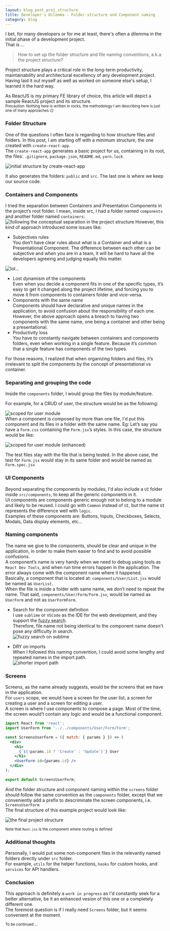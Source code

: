 ```yaml
---
layout: blog_post_proj_structure
title: Developer's Dilemma - Folder structure and Component naming
category: blog
---
```


I bet, for many developers or for me at least, there's often a dilemma in the initial phase of a development project.  
That is ...  
> How to set up the folder structure and file naming conventions, a.k.a the project structure?

Project structure plays a critical role in the long-term productivity, maintainability and architectural excellency of any development project.  
Having laid it out myself as well as worked on someone else's setup, I learned it the hard way.  

As ReactJS is my primary FE library of choice, this article will depict a sample ReactJS project and its structure.  
<small>Precaution: Nothing here is written in rocks, the methodology I am describing here is just one of many approaches 😏</small>

### Folder Structure
One of the questions I often face is regarding to how structure files and folders. In this post, I am starting off with a minimum structure, the one created with `create-react-app`.  
The `create-react-app` generates a basic project for us, containing in its root, the files: `.gitignore`, `package.json`, `README.md`, `yarn.lock`  

![initial structure by create-react-app](/img/blog/create-react-app-structure.png)  

It also generates the folders: `public` and `src`. The last one is where we keep our source code.

### Containers and Components
I tried the separation between Containers and Presentation Components in the project’s root folder. I mean, inside src, I had a folder named `components` and another folder named `containers`:
![following the conceptual separation in the project structure](/img/blog/component-container-sep.png)
However, this kind of approach introduced some issues like:
- Subjectives rules  
You don’t have clear rules about what is a Container and what is a Presentational Component. The difference between each other can be subjective and when you are in a team, it will be hard to have all the developers agreeing and judging equally this matter.  

![lol...](/img/blog/subjective.jpg)  

- Lost dynamism of the components  
Even when you decide a component fits in one of the specific types, it’s easy to get it changed along the project lifetime, and forcing you to move it from components to containers folder and vice-versa.
- Components with the same name  
Components should have declarative and unique names in the application, to avoid confusion about the responsibility of each one. However, the above approach opens a breach to having two components with the same name, one being a container and other being a presentational.
- Productivity loss  
You have to constantly navigate between containers and components folders, even when working in a single feature. Because it’s common that a single feature has components of the two types.

For those reasons, I realized that when organizing folders and files, it’s irrelevant to split the components by the concept of presentational vs container.

### Separating and grouping the code
Inside the `components` folder, I would group the files by module/feature.  

For example, for a CRUD of user, the structure would be as the following:  

![scoped for user module](/img/blog/components-user-scope.png)  
When a component is composed by more than one file, I'd put this component and its files in a folder with the same name. Eg: Let’s say you have a `Form.css` containing the `Form.jsx`’s styles. In this case, the structure would be like:  

![scoped for user module (enhanced)](/img/blog/components-user-scope-enhanced.png)

The test files stay with the file that is being tested. In the above case, the test for `Form.jsx` would stay in its same folder and would be named as `Form.spec.jsx`

### UI Components
Beyond separating the components by modules, I'd also include a `UI` folder inside `src/components`, to keep all the generic components in it.  
UI components are components generic enough not to belong to a module and likely to be reused. 
I could go with `Common` instead of `UI`, but the name `UI` represents the difference well with `logic`.  
Examples of these components are: Buttons, Inputs, Checkboxes, Selects, Modals, Data display elements, etc…

### Naming components
The name we give to the components, should be clear and unique in the application, in order to make them easier to find and to avoid possible confusions.  
A component’s name is very handy when we need to debug using tools as `React Dev Tools`, and when run time errors happen in the application. The error always come with the component name where it happened.  
Basically, a component that is located at: `components/User/List.jsx` would be named as `UserList`.  
When the file is inside a folder with same name, we don’t need to repeat the name. That said, `components/User/Form/Form.jsx`, would be named as `UserForm` and not as `UserFormForm`.

- Search for the component definition  
I use `sublime` or `VSCode` as the IDE for the web development, and they support the <abbr title="Fuzzy matching allows you to identify non-exact matches of your target item.">fuzzy search</abbr>.  
Therefore, file name not being identical to the component name doesn't pose any difficulty in search.  
![fuzzy search on sublime](/img/blog/fuzzy-search-sublime.png)  

- DRY on imports  
When I followed this naming convention, I could avoid some lengthy and repeated names in the import path.  
![shorter import path](/img/blog/shorter-import-path.png)

### Screens
Screens, as the name already suggests, would be the screens that we have in the application.  
For `users` scope, we would have a screen for the user list, a screen for creating a user and a screen for editing a user.  
A screen is where I use components to compose a page. Most of the time, the screen would’t contain any logic and would be a functional component.  
```jsx
import React from 'react';
import UserForm from '../../components/User/Form/Form';

const ScreensUserForm = ({ match: { params } }) => (
  <div>
    <h1>
      {`${!params.id ? 'Create' : 'Update'}`} User
    </h1>
    <UserForm id={params.id} />
  </div>
);

export default ScreensUserForm;
```
And the folder structure and component naming within the `screens` folder should follow the same convention as the `components` folder, except that we conveniently add a prefix to descriminate the screen components, i.e. `ScreensUserForm`  
The final structure of this example project would look like:  

![the final project structure](/img/blog/final-proj-structure.png)

<small>Note that `Root.jsx` is the component where routing is defined</small>

### Additional thoughts
Personally, I would put some non-component files in the relevantly named folders directly under `src` folder.  
For example, `utils` for the helper functions, `hooks` for custom hooks, and `services` for API handlers.

### Conclusion
This approach is definitely a `work in progress` as I'd constantly seek for a better alternative, be it an enhanced vesion of this one or a completely different one.  
The foremost question is if I really need `Screens` folder, but it seems convenient at the moment.  

<small>To be continued ...</small>